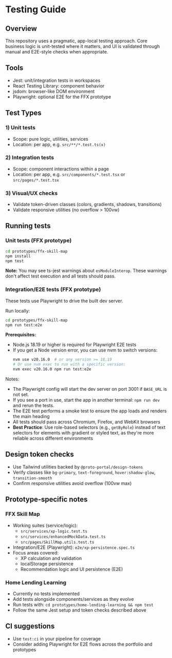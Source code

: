 # Testing Guide

## Overview

This repository uses a pragmatic, app-local testing approach. Core business logic is unit-tested where it matters, and UI is validated through manual and E2E-style checks when appropriate.

## Tools
- Jest: unit/integration tests in workspaces
- React Testing Library: component behavior
- jsdom: browser-like DOM environment
- Playwright: optional E2E for the FFX prototype

## Test Types

### 1) Unit tests
- Scope: pure logic, utilities, services
- Location: per app, e.g. `src/**/*.test.ts(x)`

### 2) Integration tests
- Scope: component interactions within a page
- Location: per app, e.g. `src/components/*.test.tsx` or `src/pages/*.test.tsx`

### 3) Visual/UX checks
- Validate token-driven classes (colors, gradients, shadows, transitions)
- Validate responsive utilities (no overflow > 100vw)

## Running tests

### Unit tests (FFX prototype)
```bash
cd prototypes/ffx-skill-map
npm install
npm test
```

**Note:** You may see ts-jest warnings about `esModuleInterop`. These warnings don't affect test execution and all tests should pass.

### Integration/E2E tests (FFX prototype)
These tests use Playwright to drive the built dev server.

Run locally:
```bash
cd prototypes/ffx-skill-map
npm run test:e2e
```

**Prerequisites:**
- Node.js 18.19 or higher is required for Playwright E2E tests
- If you get a Node version error, you can use nvm to switch versions:
  ```bash
  nvm use v20.16.0  # or any version >= 18.19
  # Or use nvm exec to run with a specific version:
  nvm exec v20.16.0 npm run test:e2e
  ```

Notes:
- The Playwright config will start the dev server on port 3001 if `BASE_URL` is not set.
- If you see a port in use, start the app in another terminal: `npm run dev` and rerun the tests.
- The E2E test performs a smoke test to ensure the app loads and renders the main heading
- All tests should pass across Chromium, Firefox, and WebKit browsers
- **Best Practice**: Use role-based selectors (e.g., `getByRole`) instead of text selectors for elements with gradient or styled text, as they're more reliable across different environments

## Design token checks
- Use Tailwind utilities backed by `@proto-portal/design-tokens`
- Verify classes like `bg-primary`, `text-foreground`, `hover:shadow-glow`, `transition-smooth`
- Confirm responsive utilities avoid overflow (100vw max)

## Prototype-specific notes

### FFX Skill Map
- Working suites (service/logic):
  - `src/services/xp-logic.test.ts`
  - `src/services/enhancedMockData.test.ts`
  - `src/pages/SkillMap.utils.test.ts`
- Integration/E2E (Playwright): `e2e/xp-persistence.spec.ts`
- Focus areas covered:
  - XP calculation and validation
  - localStorage persistence
  - Recommendation logic and UI persistence (E2E)

### Home Lending Learning
- Currently no tests implemented
- Add tests alongside components/services as they evolve
- Run tests with: `cd prototypes/home-lending-learning && npm test`
- Follow the same Jest setup and token checks described above

## CI suggestions
- Use `test:ci` in your pipeline for coverage
- Consider adding Playwright for E2E flows across the portfolio and prototypes
